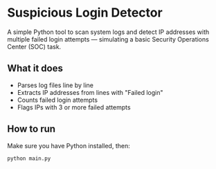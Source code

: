 # Suspicious Login Detector 

A simple Python tool to scan system logs and detect IP addresses with multiple failed login attempts — simulating a basic Security Operations Center (SOC) task.

## What it does
- Parses log files line by line
- Extracts IP addresses from lines with "Failed login"
- Counts failed login attempts
- Flags IPs with 3 or more failed attempts

##  How to run
Make sure you have Python installed, then:

```bash
python main.py
